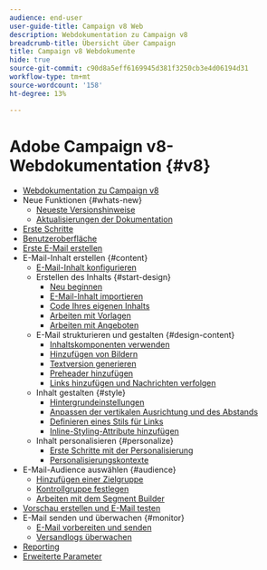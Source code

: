 ```yaml
---
audience: end-user
user-guide-title: Campaign v8 Web
description: Webdokumentation zu Campaign v8
breadcrumb-title: Übersicht über Campaign
title: Campaign v8 Webdokumente
hide: true
source-git-commit: c90d8a5eff6169945d381f3250cb3e4d06194d31
workflow-type: tm+mt
source-wordcount: '158'
ht-degree: 13%

---
```



# Adobe Campaign v8-Webdokumentation {#v8}

+ [Webdokumentation zu Campaign v8](campaign-web-home.md)
+ Neue Funktionen {#whats-new}
   + [Neueste Versionshinweise](rn/release-notes.md)
   + [Aktualisierungen der Dokumentation](rn/documentation-updates.md)
+ [Erste Schritte](get-started/get-started.md)
+ [Benutzeroberfläche](get-started/user-interface.md)
+ [Erste E-Mail erstellen](email/create-email.md)
+ E-Mail-Inhalt erstellen {#content}
   + [E-Mail-Inhalt konfigurieren](content/edit-content.md)
   + Erstellen des Inhalts {#start-design}
      + [Neu beginnen ](content/create-email-content.md)
      + [E-Mail-Inhalt importieren](content/existing-content.md)
      + [Code Ihres eigenen Inhalts](content/code-content.md)
      + [Arbeiten mit Vorlagen](content/email-templates.md)
      + [Arbeiten mit Angeboten](content/offers.md)
   + E-Mail strukturieren und gestalten {#design-content}
      + [Inhaltskomponenten verwenden](content/content-components.md)
      + [Hinzufügen von Bildern](content/add-assets.md)
      + [Textversion generieren](content/text-version-email.md)
      + [Preheader hinzufügen](content/preheader.md)
      + [Links hinzufügen und Nachrichten verfolgen](content/message-tracking.md)
   + Inhalt gestalten {#style}
      + [Hintergrundeinstellungen](content/backgrounds.md)
      + [Anpassen der vertikalen Ausrichtung und des Abstands](content/adjusting-vertical-alignment-and-padding.md)
      + [Definieren eines Stils für Links](content/styling-links.md)
      + [Inline-Styling-Attribute hinzufügen](content/adding-inline-styling-attributes.md)
   + Inhalt personalisieren {#personalize}
      + [Erste Schritte mit der Personalisierung](personalization/personalize.md)
      + [Personalisierungskontexte](personalization/personalization-contexts.md)
+ E-Mail-Audience auswählen {#audience}
   + [Hinzufügen einer Zielgruppe](audience/add-audience.md)
   + [Kontrollgruppe festlegen](audience/control-group.md)
   + [Arbeiten mit dem Segment Builder](audience/segment-builder.md)
+ [Vorschau erstellen und E-Mail testen](preview-test/preview-test.md)
+ E-Mail senden und überwachen {#monitor}
   + [E-Mail vorbereiten und senden](monitor/prepare-send.md)
   + [Versandlogs überwachen](monitor/delivery-logs.md)
+ [Reporting](reporting/reports.md)
+ [Erweiterte Parameter](advanced-settings/delivery-settings.md)